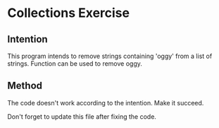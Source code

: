 # Collections Exercise

## Intention

This program intends to remove strings containing 'oggy' from a list of strings. 
Function can be used to remove oggy.

## Method

The code doesn't work according to the intention. Make it succeed.

Don't forget to update this file after fixing the code.
